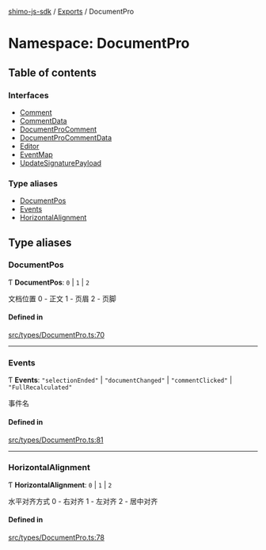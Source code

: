 [shimo-js-sdk](../README.md) / [Exports](../modules.md) / DocumentPro

# Namespace: DocumentPro

## Table of contents

### Interfaces

- [Comment](../interfaces/DocumentPro.Comment.md)
- [CommentData](../interfaces/DocumentPro.CommentData.md)
- [DocumentProComment](../interfaces/DocumentPro.DocumentProComment.md)
- [DocumentProCommentData](../interfaces/DocumentPro.DocumentProCommentData.md)
- [Editor](../interfaces/DocumentPro.Editor.md)
- [EventMap](../interfaces/DocumentPro.EventMap.md)
- [UpdateSignaturePayload](../interfaces/DocumentPro.UpdateSignaturePayload.md)

### Type aliases

- [DocumentPos](DocumentPro.md#documentpos)
- [Events](DocumentPro.md#events)
- [HorizontalAlignment](DocumentPro.md#horizontalalignment)

## Type aliases

### DocumentPos

Ƭ **DocumentPos**: ``0`` \| ``1`` \| ``2``

文档位置
0 - 正文
1 - 页眉
2 - 页脚

#### Defined in

[src/types/DocumentPro.ts:70](https://github.com/shimohq/shimo-js-sdk/blob/1c3ae23/src/types/DocumentPro.ts#L70)

___

### Events

Ƭ **Events**: ``"selectionEnded"`` \| ``"documentChanged"`` \| ``"commentClicked"`` \| ``"FullRecalculated"``

事件名

#### Defined in

[src/types/DocumentPro.ts:81](https://github.com/shimohq/shimo-js-sdk/blob/1c3ae23/src/types/DocumentPro.ts#L81)

___

### HorizontalAlignment

Ƭ **HorizontalAlignment**: ``0`` \| ``1`` \| ``2``

水平对齐方式
0 - 右对齐
1 - 左对齐
2 - 居中对齐

#### Defined in

[src/types/DocumentPro.ts:78](https://github.com/shimohq/shimo-js-sdk/blob/1c3ae23/src/types/DocumentPro.ts#L78)
